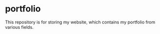 # portfolio
This repository is for storing my website, which contains my portfolio from various fields.
